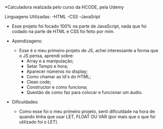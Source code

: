 *Calculadora realizada pelo curso da HCODE, pela Udemy

Linguagens Utilizadas:
    -HTML
    -CSS
    -JavaSript

* Esse projeto foi focado 100% na parte de JavaScript, nada que foi codado na parte de HTML e CSS foi feito por mim.

- Apendizagens:

    - Esse é o meu primeiro projeto de JS, achei interessante a forma que o JS pensa, aprendi sobre:
        - Array e a manipulação;
        - Setar Tempo e hora;
        - Aparecer números no display;
        - Como chamar as Id's do HTML;
        - Clean code;
        - Constructor e como funciona;
        - Questão de como faz para colocar e funcionar um áudio.

- Dificuldades:

    - Como esse foi o meu primeiro projeto, senti dificuldade na hora de quando tinha que usar LET, FLOAT OU VAR (por mais que o que foi utilizado foi o LET).